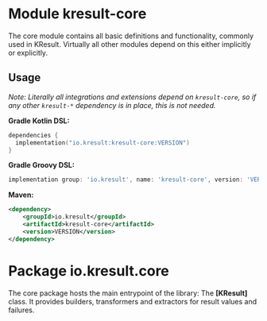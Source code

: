 # Module kresult-core

The core module contains all basic definitions and functionality, commonly used in KResult. Virtually all other modules
depend on this either implicitly or explicitly.

## Usage

*Note: Literally all integrations and extensions depend on `kresult-core`, so if any other `kresult-*` dependency is in
place, this is not needed.*

**Gradle Kotlin DSL:**

```kotlin
dependencies {
  implementation("io.kresult:kresult-core:VERSION")
}
```

**Gradle Groovy DSL:**

```groovy
implementation group: 'io.kresult', name: 'kresult-core', version: 'VERSION'
```

**Maven:**

```xml
<dependency>
    <groupId>io.kresult</groupId>
    <artifactId>kresult-core</artifactId>
    <version>VERSION</version>
</dependency>
```

# Package io.kresult.core

The core package hosts the main entrypoint of the library: The **[KResult]** class. It provides builders, transformers
and extractors for result values and failures.